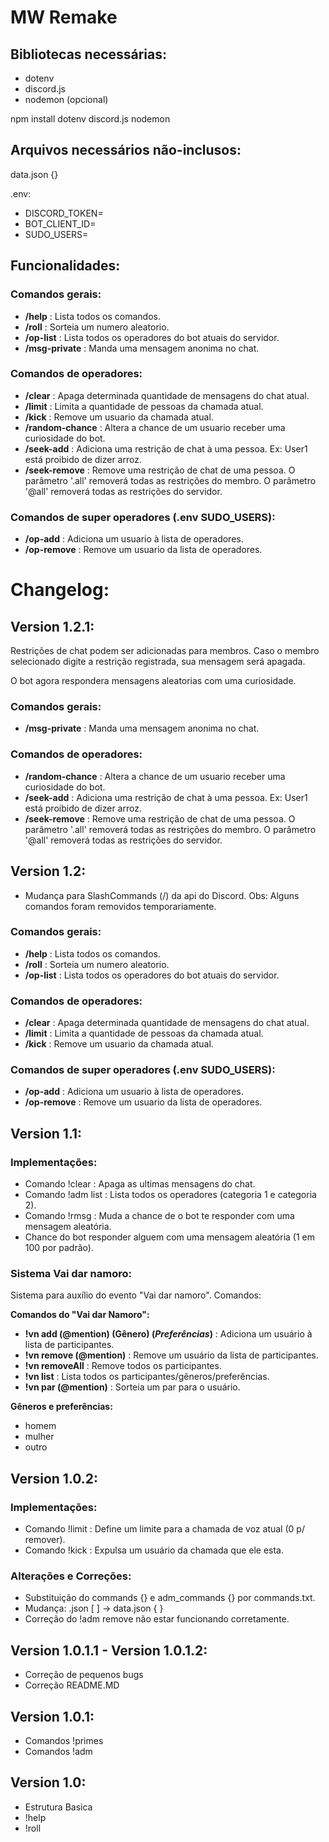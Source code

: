 # MW Remake

## Bibliotecas necessárias:

+ dotenv
+ discord.js
+ nodemon (opcional)

npm install dotenv discord.js nodemon

## Arquivos necessários não-inclusos:

data.json {}

.env:  
+ DISCORD_TOKEN=  
+ BOT_CLIENT_ID=  
+ SUDO_USERS=

## Funcionalidades:

### Comandos gerais:

+ **/help** : Lista todos os comandos.
+ **/roll** : Sorteia um numero aleatorio.
+ **/op-list** : Lista todos os operadores do bot atuais do servidor.
+ **/msg-private** : Manda uma mensagem anonima no chat.

### Comandos de operadores:

+ **/clear** : Apaga determinada quantidade de mensagens do chat atual.
+ **/limit** : Limita a quantidade de pessoas da chamada atual.
+ **/kick** : Remove um usuario da chamada atual.
+ **/random-chance** : Altera a chance de um usuario receber uma curiosidade do bot.
+ **/seek-add** : Adiciona uma restrição de chat à uma pessoa. Ex: User1 está proibido de dizer arroz.
+ **/seek-remove** : Remove uma restrição de chat de uma pessoa. O parâmetro '.all' removerá todas as restrições do membro. O parâmetro '@all' removerá todas as restrições do servidor.

### Comandos de super operadores (.env SUDO_USERS):

+ **/op-add** : Adiciona um usuario à lista de operadores.
+ **/op-remove** : Remove um usuario da lista de operadores.

# Changelog:

## **Version 1.2.1**:

Restrições de chat podem ser adicionadas para membros. Caso o membro selecionado digite a restrição registrada, sua mensagem será apagada.  

O bot agora respondera mensagens aleatorias com uma curiosidade.

### Comandos gerais:

+ **/msg-private** : Manda uma mensagem anonima no chat.

### Comandos de operadores:

+ **/random-chance** : Altera a chance de um usuario receber uma curiosidade do bot.
+ **/seek-add** : Adiciona uma restrição de chat à uma pessoa. Ex: User1 está proibido de dizer arroz.
+ **/seek-remove** : Remove uma restrição de chat de uma pessoa. O parâmetro '.all' removerá todas as restrições do membro. O parâmetro '@all' removerá todas as restrições do servidor.

## **Version 1.2**:

+ Mudança para SlashCommands (/) da api do Discord. Obs: Alguns comandos foram removidos temporariamente.

### Comandos gerais:

+ **/help** : Lista todos os comandos.
+ **/roll** : Sorteia um numero aleatorio.
+ **/op-list** : Lista todos os operadores do bot atuais do servidor.

### Comandos de operadores:

+ **/clear** : Apaga determinada quantidade de mensagens do chat atual.
+ **/limit** : Limita a quantidade de pessoas da chamada atual.
+ **/kick** : Remove um usuario da chamada atual.

### Comandos de super operadores (.env SUDO_USERS):

+ **/op-add** : Adiciona um usuario à lista de operadores.
+ **/op-remove** : Remove um usuario da lista de operadores.


## **Version 1.1**:

### Implementações:

+ Comando !clear : Apaga as ultimas mensagens do chat.
+ Comando !adm list : Lista todos os operadores (categoria 1 e categoria 2).
+ Comando !rmsg : Muda a chance de o bot te responder com uma mensagem aleatória.
+ Chance do bot responder alguem com uma mensagem aleatória (1 em 100 por padrão).

### Sistema Vai dar namoro:

Sistema para auxílio do evento "Vai dar namoro". Comandos:

**Comandos do "Vai dar Namoro":**

+ **!vn add (@mention) (Gênero) (*Preferências*)** : Adiciona um usuário à lista de participantes.
+ **!vn remove (@mention)** : Remove um usuário da lista de participantes.
+ **!vn removeAll** : Remove todos os participantes.
+ **!vn list** : Lista todos os participantes/gêneros/preferências.
+ **!vn par (@mention)** : Sorteia um par para o usuário.

**Gêneros e preferências:**  
+ homem
+ mulher
+ outro

## **Version 1.0.2**:

### Implementações:

+ Comando !limit : Define um limite para a chamada de voz atual (0 p/ remover).
+ Comando !kick : Expulsa um usuário da chamada que ele esta.


### Alterações e Correções:

+ Substituição do commands {} e adm_commands {} por commands.txt.
+ Mudança: .json [ ] -> data.json { }
+ Correção do !adm remove não estar funcionando corretamente.


## **Version 1.0.1.1 - Version 1.0.1.2**:

+ Correção de pequenos bugs
+ Correção README.MD

## **Version 1.0.1**:

+ Comandos !primes
+ Comandos !adm

## **Version 1.0**:

+ Estrutura Basica
+ !help
+ !roll



